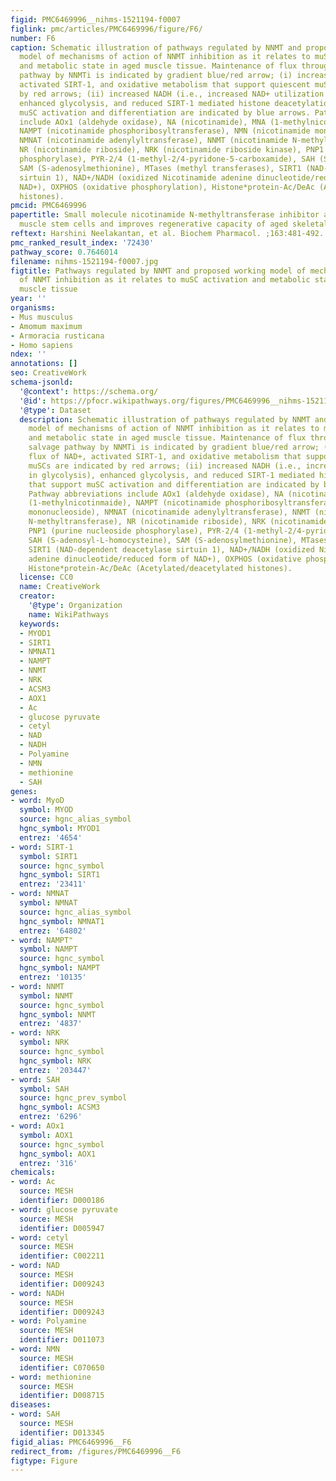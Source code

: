 ```yaml
---
figid: PMC6469996__nihms-1521194-f0007
figlink: pmc/articles/PMC6469996/figure/F6/
number: F6
caption: Schematic illustration of pathways regulated by NNMT and proposed working
  model of mechanisms of action of NNMT inhibition as it relates to muSC activation
  and metabolic state in aged muscle tissue. Maintenance of flux through the NAD salvage
  pathway by NNMTi is indicated by gradient blue/red arrow; (i) increase flux of NAD+,
  activated SIRT-1, and oxidative metabolism that support quiescent muSCs are indicated
  by red arrows; (ii) increased NADH (i.e., increased NAD+ utilization in glycolysis),
  enhanced glycolysis, and reduced SIRT-1 mediated histone deacetylation that support
  muSC activation and differentiation are indicated by blue arrows. Pathway abbreviations
  include AOx1 (aldehyde oxidase), NA (nicotinamide), MNA (1-methylnicotinmaide),
  NAMPT (nicotinamide phosphoribosyltransferase), NMN (nicotinamide mononucleoside),
  NMNAT (nicotinamide adenylyltransferase), NNMT (nicotinamide N-methyltransferase),
  NR (nicotinamide riboside), NRK (nicotinamide riboside kinase), PNP1 (purine nucleoside
  phosphorylase), PYR-2/4 (1-methyl-2/4-pyridone-5-carboxamide), SAH (S-adenosyl-L-homocysteine),
  SAM (S-adenosylmethionine), MTases (methyl transferases), SIRT1 (NAD-dependent deacetylase
  sirtuin 1), NAD+/NADH (oxidized Nicotinamide adenine dinucleotide/reduced form of
  NAD+), OXPHOS (oxidative phosphorylation), Histone*protein-Ac/DeAc (Acetylated/deacetylated
  histones).
pmcid: PMC6469996
papertitle: Small molecule nicotinamide N-methyltransferase inhibitor activates senescent
  muscle stem cells and improves regenerative capacity of aged skeletal muscle.
reftext: Harshini Neelakantan, et al. Biochem Pharmacol. ;163:481-492.
pmc_ranked_result_index: '72430'
pathway_score: 0.7646014
filename: nihms-1521194-f0007.jpg
figtitle: Pathways regulated by NNMT and proposed working model of mechanisms of action
  of NNMT inhibition as it relates to muSC activation and metabolic state in aged
  muscle tissue
year: ''
organisms:
- Mus musculus
- Amomum maximum
- Armoracia rusticana
- Homo sapiens
ndex: ''
annotations: []
seo: CreativeWork
schema-jsonld:
  '@context': https://schema.org/
  '@id': https://pfocr.wikipathways.org/figures/PMC6469996__nihms-1521194-f0007.html
  '@type': Dataset
  description: Schematic illustration of pathways regulated by NNMT and proposed working
    model of mechanisms of action of NNMT inhibition as it relates to muSC activation
    and metabolic state in aged muscle tissue. Maintenance of flux through the NAD
    salvage pathway by NNMTi is indicated by gradient blue/red arrow; (i) increase
    flux of NAD+, activated SIRT-1, and oxidative metabolism that support quiescent
    muSCs are indicated by red arrows; (ii) increased NADH (i.e., increased NAD+ utilization
    in glycolysis), enhanced glycolysis, and reduced SIRT-1 mediated histone deacetylation
    that support muSC activation and differentiation are indicated by blue arrows.
    Pathway abbreviations include AOx1 (aldehyde oxidase), NA (nicotinamide), MNA
    (1-methylnicotinmaide), NAMPT (nicotinamide phosphoribosyltransferase), NMN (nicotinamide
    mononucleoside), NMNAT (nicotinamide adenylyltransferase), NNMT (nicotinamide
    N-methyltransferase), NR (nicotinamide riboside), NRK (nicotinamide riboside kinase),
    PNP1 (purine nucleoside phosphorylase), PYR-2/4 (1-methyl-2/4-pyridone-5-carboxamide),
    SAH (S-adenosyl-L-homocysteine), SAM (S-adenosylmethionine), MTases (methyl transferases),
    SIRT1 (NAD-dependent deacetylase sirtuin 1), NAD+/NADH (oxidized Nicotinamide
    adenine dinucleotide/reduced form of NAD+), OXPHOS (oxidative phosphorylation),
    Histone*protein-Ac/DeAc (Acetylated/deacetylated histones).
  license: CC0
  name: CreativeWork
  creator:
    '@type': Organization
    name: WikiPathways
  keywords:
  - MYOD1
  - SIRT1
  - NMNAT1
  - NAMPT
  - NNMT
  - NRK
  - ACSM3
  - AOX1
  - Ac
  - glucose pyruvate
  - cetyl
  - NAD
  - NADH
  - Polyamine
  - NMN
  - methionine
  - SAH
genes:
- word: MyoD
  symbol: MYOD
  source: hgnc_alias_symbol
  hgnc_symbol: MYOD1
  entrez: '4654'
- word: SIRT-1
  symbol: SIRT1
  source: hgnc_symbol
  hgnc_symbol: SIRT1
  entrez: '23411'
- word: NMNAT
  symbol: NMNAT
  source: hgnc_alias_symbol
  hgnc_symbol: NMNAT1
  entrez: '64802'
- word: NAMPT"
  symbol: NAMPT
  source: hgnc_symbol
  hgnc_symbol: NAMPT
  entrez: '10135'
- word: NNMT
  symbol: NNMT
  source: hgnc_symbol
  hgnc_symbol: NNMT
  entrez: '4837'
- word: NRK
  symbol: NRK
  source: hgnc_symbol
  hgnc_symbol: NRK
  entrez: '203447'
- word: SAH
  symbol: SAH
  source: hgnc_prev_symbol
  hgnc_symbol: ACSM3
  entrez: '6296'
- word: AOx1
  symbol: AOX1
  source: hgnc_symbol
  hgnc_symbol: AOX1
  entrez: '316'
chemicals:
- word: Ac
  source: MESH
  identifier: D000186
- word: glucose pyruvate
  source: MESH
  identifier: D005947
- word: cetyl
  source: MESH
  identifier: C002211
- word: NAD
  source: MESH
  identifier: D009243
- word: NADH
  source: MESH
  identifier: D009243
- word: Polyamine
  source: MESH
  identifier: D011073
- word: NMN
  source: MESH
  identifier: C070650
- word: methionine
  source: MESH
  identifier: D008715
diseases:
- word: SAH
  source: MESH
  identifier: D013345
figid_alias: PMC6469996__F6
redirect_from: /figures/PMC6469996__F6
figtype: Figure
---
```

